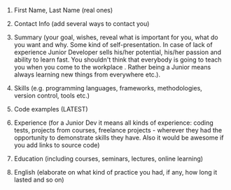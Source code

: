 1. First Name, Last Name (real ones)

2. Contact Info (add several ways to contact you)

3. Summary (your goal, wishes, reveal what is important for you, what do you want and why.
Some kind of self-presentation. In case of lack of experience  Junior Developer sells his/her potential, his/her passion and ability to learn fast. You shouldn't think that everybody is going to teach you when you come to the workplace . Rather being a Junior means always
learning new things from everywhere etc.).

4. Skills (e.g. programming languages, frameworks, methodologies, version control, tools etc.)

5. Code examples (LATEST)

6. Experience (for a Junior Dev it means all kinds of experience: coding tests, projects from courses,
freelance projects - wherever they had the opportunity to demonstrate skills they have.
Also it would be awesome if you add links to source code)

7. Education (including courses, seminars, lectures, online learning)

8. English (elaborate on what kind of practice you had, if any, how long it lasted and so on)

